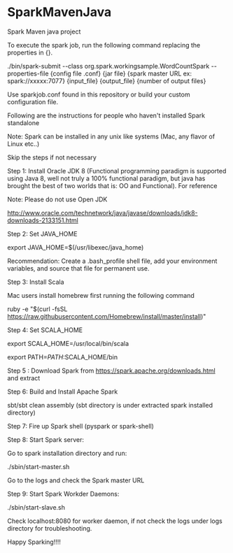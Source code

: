 # SparkMavenJava
Spark Maven java project

To execute the spark job, run the following command replacing the properties in {}.


./bin/spark-submit --class org.spark.workingsample.WordCountSpark --properties-file {config file .conf} {jar file} {spark master URL ex: spark://xxxxx:7077} {input_file} {output_file} {number of output files}


Use sparkjob.conf found in this repository or build your custom configuration file.

Following are the instructions for people who haven't installed Spark standalone

Note: Spark can be installed in any unix like systems (Mac, any flavor of Linux etc..)

Skip the steps if not necessary 

Step 1: Install Oracle JDK 8 (Functional programming paradigm is supported using Java 8, well not truly a 100% functional paradigm, but java has brought the best of two worlds that is: OO and Functional). For reference

Note: Please do not use Open JDK

http://www.oracle.com/technetwork/java/javase/downloads/jdk8-downloads-2133151.html 

Step 2: Set JAVA_HOME 

export JAVA_HOME=$(/usr/libexec/java_home) 

Recommendation: Create a .bash_profile shell file, add your environment variables, and source that file for permanent use. 

Step 3: Install Scala

Mac users install homebrew first running the following command 

 ruby -e "$(curl -fsSL https://raw.githubusercontent.com/Homebrew/install/master/install)" 
 
 Step 4: Set SCALA_HOME 

export SCALA_HOME=/usr/local/bin/scala

export PATH=$PATH:$SCALA_HOME/bin 

Step 5 : Download Spark from https://spark.apache.org/downloads.html  and extract

Step 6: Build and Install Apache Spark 

sbt/sbt clean assembly (sbt directory is under extracted spark installed directory)

Step 7: Fire up Spark shell (pyspark or spark-shell)

Step 8: Start Spark server:

Go to spark installation directory and run:

./sbin/start-master.sh

Go to the logs and check the Spark master URL


Step 9: Start Spark Workder Daemons:

./sbin/start-slave.sh <master-spark-URL>

Check localhost:8080 for worker daemon, if not check the logs under logs directory for troubleshooting.

Happy Sparking!!!!

